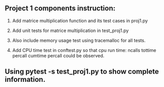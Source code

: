 ## Project 1 components instruction:

1. Add matrice multiplication function and its test cases in proj1.py
   
2. Add unit tests for matrice multiplication in test_proj1.py

3. Also include memory usage test using tracemalloc for all tests.

4. Add CPU time test in conftest.py so that cpu run time: ncalls  tottime  percall  cumtime  percall could be observed.

## Using pytest -s test_proj1.py to show complete information.

